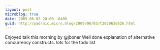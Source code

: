 ```yaml
---
layout: post
microblog: true
date: 2009-06-02 20:00 -0400
guid: http://padraic.micro.blog/2009/06/03/t2020620526.html
---
```

Enjoyed talk this morning by @jboner Well done explanation of alternative concurrency constructs. lots for the todo list

